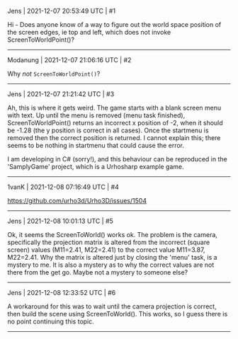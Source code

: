 Jens | 2021-12-07 20:53:49 UTC | #1

Hi - Does anyone know of a way to figure out the world space position of the screen edges, ie top and left, which does not invoke ScreenToWorldPoint()?

-------------------------

Modanung | 2021-12-07 21:06:16 UTC | #2

Why *not* `ScreenToWorldPoint()`?

-------------------------

Jens | 2021-12-07 21:21:42 UTC | #3

Ah, this is where it gets weird. The game starts with a blank screen menu with text. Up until the menu is removed (menu task finished), ScreenToWorldPoint() returns an incorrect x position of -2, when it should be -1.28 (the y position is correct in all cases). Once the startmenu is removed then the correct position is returned. I cannot explain this; there seems to be nothing in startmenu that could cause the error. 

I am developing in C# (sorry!), and this behaviour can be reproduced in the 'SamplyGame' project, which is a Urhosharp example game.

-------------------------

1vanK | 2021-12-08 07:16:49 UTC | #4

 https://github.com/urho3d/Urho3D/issues/1504

-------------------------

Jens | 2021-12-08 10:01:13 UTC | #5

Ok, it seems the ScreenToWorld() works ok. The problem is the camera, specifically the projection matrix is altered from the incorrect (square screen) values (M11=2.41, M22=2.41) to the correct value M11=3.87, M22=2.41.
Why the matrix is altered just by closing the 'menu' task, is a mystery to me. It is also a mystery as to why the correct values are not there from the get go. Maybe not a mystery to someone else?

-------------------------

Jens | 2021-12-08 12:33:52 UTC | #6

A workaround for this was to wait until the camera projection is correct, then build the scene using ScreenToWorld().  This works, so I guess there is no point continuing this topic.

-------------------------

